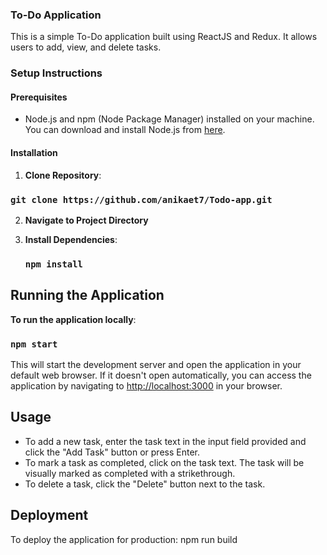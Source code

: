 ### To-Do Application

This is a simple To-Do application built using ReactJS and Redux. It allows users to add, view, and delete tasks.

### Setup Instructions

#### Prerequisites

- Node.js and npm (Node Package Manager) installed on your machine. You can download and install Node.js from [here](https://nodejs.org/).

#### Installation

1. **Clone Repository**: 

### `git clone https://github.com/anikaet7/Todo-app.git`


2. **Navigate to Project Directory**

3. **Install Dependencies**: 
   ### `npm install`

## Running the Application

**To run the application locally**:
### `npm start`

This will start the development server and open the application in your default web browser. If it doesn't open automatically, you can access the application by navigating to [http://localhost:3000](http://localhost:3000) in your browser.

## Usage

- To add a new task, enter the task text in the input field provided and click the "Add Task" button or press Enter.
- To mark a task as completed, click on the task text. The task will be visually marked as completed with a strikethrough.
- To delete a task, click the "Delete" button next to the task.

## Deployment

To deploy the application for production:
npm run build
